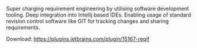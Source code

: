 Super charging requirement engineering by utilising software development tooling.
Deep integration into Intellij based IDEs. Enabling usage of standard revision control software like GIT for tracking
 changes and sharing requirements. 
 
 Download: https://plugins.jetbrains.com/plugin/15167-reqif